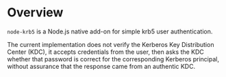 # Overview

`node-krb5` is a Node.js native add-on for simple krb5 user authentication.

The current implementation does not verify the Kerberos Key Distribution Center (KDC), it accepts credentials from the user, then asks the KDC whether that password is correct for the corresponding Kerberos principal, without assurance that the response came from an authentic KDC.
